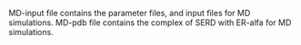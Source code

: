 MD-input file contains the parameter files, and input files for MD simulations.
MD-pdb file contains the complex of SERD with ER-alfa for MD simulations.
